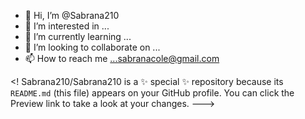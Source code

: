 - 👋 Hi, I’m @Sabrana210
- 👀 I’m interested in ...
- 🌱 I’m currently learning ...
- 💞️ I’m looking to collaborate on ...
- 📫 How to reach me ...sabranacole@gmail.com 

<!
Sabrana210/Sabrana210 is a ✨ special ✨ repository because its `README.md` (this file) appears on your GitHub profile.
You can click the Preview link to take a look at your changes.
--->
